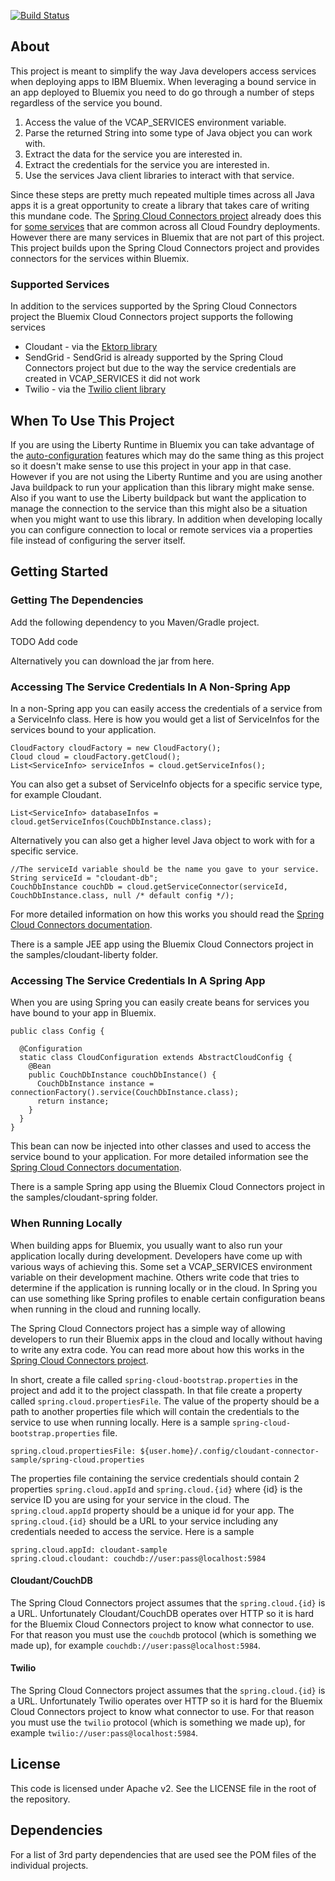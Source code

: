 [![Build Status](https://travis-ci.org/IBM-Bluemix/bluemix-cloud-connectors.svg?branch=master)](https://travis-ci.org/IBM-Bluemix/bluemix-cloud-connectors)

## About
This project is meant to simplify the way Java developers access services
when deploying apps to IBM Bluemix.  When leveraging a bound service in an app
deployed to Bluemix you need to do go through a number of steps regardless of the
service you bound.

1.  Access the value of the VCAP_SERVICES environment variable.
2.  Parse the returned String into some type of Java object you can work with.
3.  Extract the data for the service you are interested in.
4.  Extract the credentials for the service you are interested in.
5.  Use the services Java client libraries to interact with that service.

Since these steps are pretty much repeated multiple times across all Java apps it is a great
opportunity to create a library that takes care of writing this mundane code.  The 
[Spring Cloud Connectors project](http://cloud.spring.io/spring-cloud-connectors/) 
already does this for [some services](https://github.com/spring-cloud/spring-cloud-connectors/tree/master/spring-cloud-cloudfoundry-connector) 
that are common across all Cloud Foundry deployments.  However there are many services in Bluemix
that are not part of this project.  This project builds upon the Spring Cloud Connectors
project and provides connectors for the services within Bluemix.

### Supported Services
In addition to the services supported by the Spring Cloud Connectors project the
Bluemix Cloud Connectors project supports the following services

* Cloudant - via the [Ektorp library](http://ektorp.org/)
* SendGrid - SendGrid is already supported by the Spring Cloud Connectors project but due to 
the way the service credentials are created in VCAP_SERVICES it did not work
* Twilio - via the [Twilio client library](https://www.twilio.com/docs/java/install)

## When To Use This Project
If you are using the Liberty Runtime in Bluemix you can take advantage of the 
[auto-configuration](https://www.ng.bluemix.net/docs/#starters/liberty/index.html#automaticconfigurationofboundservices)
features which may do the same thing as this project so it doesn't make sense to use this
project in your app in that case.  However if you are not using the Liberty Runtime and you are using
another Java buildpack to run your application than this library might make sense.  Also if you want to 
use the Liberty buildpack but want the application to manage the connection to the service than this might
also be a situation when you might want to use this library.  In addition when developing locally you can configure
connection to local or remote services via a properties file instead of configuring the server itself.

## Getting Started

### Getting The Dependencies

Add the following dependency to you Maven/Gradle project.

TODO Add code

Alternatively you can download the jar from here.

### Accessing The Service Credentials In A Non-Spring App
In a non-Spring app you can easily access the credentials of a service from a ServiceInfo class.
Here is how you would get a list of ServiceInfos for the services bound to your application.

```
CloudFactory cloudFactory = new CloudFactory();
Cloud cloud = cloudFactory.getCloud();
List<ServiceInfo> serviceInfos = cloud.getServiceInfos();
```

You can also get a subset of ServiceInfo objects for a specific service type, for example
Cloudant.

```
List<ServiceInfo> databaseInfos = cloud.getServiceInfos(CouchDbInstance.class);
```

Alternatively you can also get a higher level Java object to work with for a specific service.

```
//The serviceId variable should be the name you gave to your service.
String serviceId = "cloudant-db";
CouchDbInstance couchDb = cloud.getServiceConnector(serviceId, CouchDbInstance.class, null /* default config */);
```

For more detailed information on how this works you should read the 
[Spring Cloud Connectors documentation](https://github.com/spring-cloud/spring-cloud-connectors/tree/master/spring-cloud-core).

There is a sample JEE app using the Bluemix Cloud Connectors project in the samples/cloudant-liberty folder.

###  Accessing The Service Credentials In A Spring App
When you are using Spring you can easily create beans for services you have bound to your app in Bluemix.

```
public class Config {
  
  @Configuration
  static class CloudConfiguration extends AbstractCloudConfig {
    @Bean
    public CouchDbInstance couchDbInstance() {
      CouchDbInstance instance = connectionFactory().service(CouchDbInstance.class);
      return instance;
    }
  }
}
```

This bean can now be injected into other classes and used to access the service bound to your application.
For more detailed information see the 
[Spring Cloud Connectors documentation](https://github.com/spring-cloud/spring-cloud-connectors/tree/master/spring-cloud-spring-service-connector).

There is a sample Spring app using the Bluemix Cloud Connectors project in the samples/cloudant-spring folder.

### When Running Locally
When building apps for Bluemix, you usually want to also run your application locally during
development.  Developers have come up with various ways of achieving this.  Some set a VCAP_SERVICES environment
variable on their development machine.  Others write code that tries to determine if the application is running 
locally or in the cloud.  In Spring you can use something like Spring profiles to enable certain configuration beans 
when running in the cloud and running locally.  

The Spring Cloud Connectors project has a simple way of allowing developers
to run their Bluemix apps in the cloud and locally without having to write any extra code.  You can read more about how this works
in the [Spring Cloud Connectors project](https://github.com/spring-cloud/spring-cloud-connectors/tree/3ec88aba9ed85f2b09d2cafb620ad1d4a28aaa9d/spring-cloud-localconfig-connector).

In short, create a file called `spring-cloud-bootstrap.properties` in the project and add it to the project classpath.
In that file create a property called `spring.cloud.propertiesFile`.  The value of the property should be a path to another
properties file which will contain the credentials to the service to use when running locally.  Here is a sample
`spring-cloud-bootstrap.properties` file.

    spring.cloud.propertiesFile: ${user.home}/.config/cloudant-connector-sample/spring-cloud.properties
    
The properties file containing the service credentials should contain 2 properties `spring.cloud.appId` and 
`spring.cloud.{id}` where {id} is the service ID you are using for your service in the cloud.  The `spring.cloud.appId`
property should be a unique id for your app.  The `spring.cloud.{id}` should be a URL to your service including any credentials
needed to access the service. Here is a sample

    spring.cloud.appId: cloudant-sample
    spring.cloud.cloudant: couchdb://user:pass@localhost:5984

#### Cloudant/CouchDB

The Spring Cloud Connectors project assumes that the `spring.cloud.{id}` is a URL.  Unfortunately Cloudant/CouchDB operates over
HTTP so it is hard for the Bluemix Cloud Connectors project to know what connector to use.  For that reason you must use the `couchdb`
protocol (which is something we made up), for example `couchdb://user:pass@localhost:5984`.

#### Twilio

The Spring Cloud Connectors project assumes that the `spring.cloud.{id}` is a URL.  Unfortunately Twilio operates over
HTTP so it is hard for the Bluemix Cloud Connectors project to know what connector to use.  For that reason you must use the `twilio`
protocol (which is something we made up), for example `twilio://user:pass@localhost:5984`.  


## License

This code is licensed under Apache v2.  See the LICENSE file in the root of
the repository.

## Dependencies

For a list of 3rd party dependencies that are used see the POM files of the individual projects.
